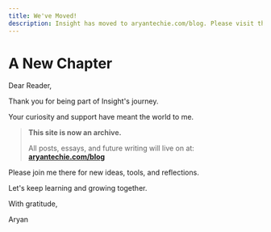 ```yaml
---
title: We've Moved!
description: Insight has moved to aryantechie.com/blog. Please visit the new site for all future updates and posts.
---
```



# A New Chapter

Dear Reader,

Thank you for being part of Insight's journey. 

Your curiosity and support have meant the world to me.

> **This site is now an archive.**
>
> All posts, essays, and future writing will live on at:
> [**aryantechie.com/blog**](https://aryantechie.com/blog)

Please join me there for new ideas, tools, and reflections.

Let's keep learning and growing together.

With gratitude,

Aryan
